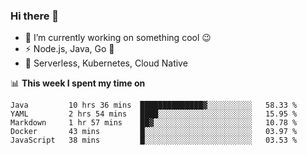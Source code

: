 ### Hi there 👋

<!--
**nodejh/nodejh** is a ✨ _special_ ✨ repository because its `README.md` (this file) appears on your GitHub profile.

Here are some ideas to get you started:

- 🔭 I’m currently working on ...
- 🌱 I’m currently learning ...
- 👯 I’m looking to collaborate on ...
- 🤔 I’m looking for help with ...
- 💬 Ask me about ...
- 📫 How to reach me: ...
- 😄 Pronouns: ...
- ⚡ Fun fact: ...
-->

- 🔭 I’m currently working on something cool :wink:
- ⚡ Node.js, Java, Go :thought_balloon:
- 🤖 Serverless, Kubernetes, Cloud Native

📊 **This week I spent my time on**

<!--START_SECTION:waka-->
```text
Java         10 hrs 36 mins  ██████████████▓░░░░░░░░░░   58.33 % 
YAML         2 hrs 54 mins   ████░░░░░░░░░░░░░░░░░░░░░   15.95 % 
Markdown     1 hr 57 mins    ██▓░░░░░░░░░░░░░░░░░░░░░░   10.78 % 
Docker       43 mins         █░░░░░░░░░░░░░░░░░░░░░░░░   03.97 % 
JavaScript   38 mins         █░░░░░░░░░░░░░░░░░░░░░░░░   03.53 % 
```
<!--END_SECTION:waka-->


<!--
:traffic_light: **Visitors**

![visitors](https://visitor-badge.glitch.me/badge?page_id=nodejh.nodejh)
-->
